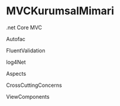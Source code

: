 # MVCKurumsalMimari
.net Core MVC

Autofac

FluentValidation

log4Net

Aspects

CrossCuttingConcerns

ViewComponents
